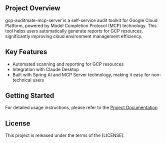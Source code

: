 ## Project Overview

gcp-auditmate-mcp-server is a self-service audit toolkit for Google Cloud Platform, powered by Model Completion Protocol (MCP) technology. This tool helps users automatically generate reports for GCP resources, significantly improving cloud environment management efficiency.

## Key Features

- Automated scanning and reporting for GCP resources
- Integration with Claude Desktop
- Built with Spring AI and MCP Server technology, making it easy for non-technical users

## Getting Started

For detailed usage instructions, please refer to the [Project Documentation](https://samzhu.github.io/gcp-auditmate-mcp-server/)

## License

This project is released under the terms of the [LICENSE].

